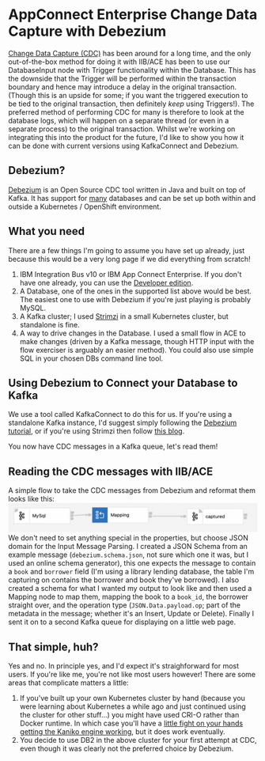 AppConnect Enterprise Change Data Capture with Debezium
=======================================================
[Change Data Capture (CDC)](https://www.redhat.com/en/topics/integration/what-is-change-data-capture) has been around for a long time, and the only out-of-the-box method for doing it with IIB/ACE has been to use our DatabaseInput node with Trigger functionality within the Database.  This has the downside that the Trigger will be performed within the transaction boundary and hence may introduce a delay in the original transaction. (Though this is an upside for some; if you want the triggered execution to be tied to the original transaction, then definitely *keep* using Triggers!).
The preferred method of performing CDC for many is therefore to look at the database logs, which will happen on a separate thread (or even in a separate process) to the original transaction.
Whilst we're working on integrating this into the product for the future, I'd like to show you how it can be done with current versions using KafkaConnect and Debezium.

Debezium?
---------
[Debezium](https://debezium.io) is an Open Source CDC tool written in Java and built on top of Kafka. It has support for [many](https://debezium.io/documentation/reference/stable/connectors/index.html) databases and can be set up both within and outside a Kubernetes / OpenShift environment.

What you need
-------------
There are a few things I'm going to assume you have set up already, just because this would be a very long page if we did everything from scratch!

1. IBM Integration Bus v10 or IBM App Connect Enterprise. If you don't have one already, you can use the [Developer edition](https://www.ibm.com/docs/en/app-connect/12.0?topic=enterprise-download-ace-developer-edition-get-started).
1. A Database, one of the ones in the supported list above would be best.  The easiest one to use with Debezium if you're just playing is probably MySQL.
1. A Kafka cluster; I used [Strimzi](https://strimzi.io) in a small Kubernetes cluster, but standalone is fine.
1. A way to drive changes in the Database.  I used a small flow in ACE to make changes (driven by a Kafka message, though HTTP input with the flow exerciser is arguably an easier method). You could also use simple SQL in your chosen DBs command line tool.

Using Debezium to Connect your Database to Kafka
------------------------------------------------
We use a tool called KafkaConnect to do this for us.  If you're using a standalone Kafka instance, I'd suggest simply following the [Debezium tutorial](https://debezium.io/documentation/reference/1.9/tutorial.html), or if you're using Strimzi then follow [this blog](https://strimzi.io/blog/2020/01/27/deploying-debezium-with-kafkaconnector-resource/).

You now have CDC messages in a Kafka queue, let's read them!

Reading the CDC messages with IIB/ACE
-------------------------------------
A simple flow to take the CDC messages from Debezium and reformat them looks like this:
![Message flow with a Kafka Consumer node, Mapping node and Kafka Producer node](images/kafka_flow.png)
We don't need to set anything special in the properties, but choose JSON domain for the Input Message Parsing.  I created a JSON Schema from an example message (`debezium.schema.json`, not sure which one it was, but I used an online schema generator), this one expects the message to contain a `book` and `borrower` field (I'm using a library lending database, the table I'm capturing on contains the borrower and book they've borrowed). I also created a schema for what I wanted my output to look like and then used a Mapping node to map them, mapping the book to a `book_id`, the borrower straight over, and the operation type (`JSON.Data.payload.op`; part of the metadata in the message; whether it's an Insert, Update or Delete).
Finally I sent it on to a second Kafka queue for displaying on a little web page.

That simple, huh?
-----------------
Yes and no.
In principle yes, and I'd expect it's straighforward for most users.  If you're like me, you're not like most users however! There are some areas that complicate matters a little:

1. If you've built up your own Kubernetes cluster by hand (because you were learning about Kubernetes a while ago and just continued using the cluster for other stuff...) you might have used CRI-O rather than Docker runtime.  In which case you'll have a [little fight on your hands getting the Kaniko engine working](https://github.com/strimzi/strimzi-kafka-operator/discussions/7179), but it does work eventually.
1. You decide to use DB2 in the above cluster for your first attempt at CDC, even though it was clearly not the preferred choice by Debezium.

